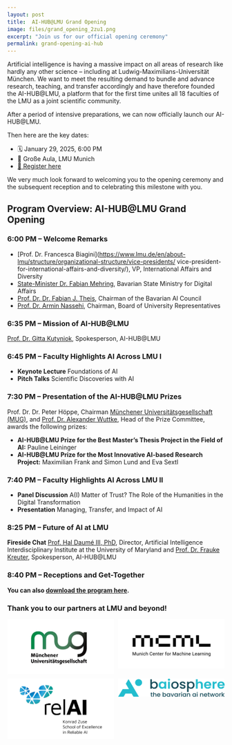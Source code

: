 ```yaml
---
layout: post
title:  AI-HUB@LMU Grand Opening
image: files/grand_opening_2zu1.png
excerpt: "Join us for our official opening ceremony"
permalink: grand-opening-ai-hub
---
```

<script>
    // Beautiful software engineering to make the date of the story match the event date
    x=document.getElementsByClassName("header-news-detail__date");
    for(var i = 0; i < x.length; i++){
    x[i].innerText="January 29, 2025";
    };
</script>

Artificial intelligence is having a massive impact on all areas of research like hardly any other science – including at Ludwig-Maximilians-Universität München. We want to meet the resulting demand to bundle and advance research, teaching, and transfer accordingly and have therefore founded the AI-HUB@LMU, a platform that for the first time unites all 18 faculties of the LMU as a joint scientific community.

After a period of intensive preparations, we can now officially launch our AI-HUB@LMU.

Then here are the key dates:

- 🗓 January 29, 2025, 6:00 PM
- 📍 Große Aula, LMU Munich
- [🔗 Register here](https://docs.google.com/forms/d/e/1FAIpQLSdIDy0rXo8JJ69lioxmBWWwcKZdonzogA7lyc9FHxzhPBSi-A/viewform)

We very much look forward to welcoming you to the opening ceremony and the subsequent reception and to celebrating this milestone with you.

## Program Overview: AI-HUB@LMU Grand Opening

### 6:00 PM – Welcome Remarks

- [Prof. Dr. Francesca Biagini](https://www.lmu.de/en/about-lmu/structure/organizational-structure/vice-presidents/
vice-president-for-international-affairs-and-diversity/), VP, International Affairs and Diversity
- [State-Minister Dr. Fabian Mehring](https://www.stmd.bayern.de/ministerium/staatsminister-dr-fabian-mehring/), Bavarian State Ministry for Digital Affairs 
- [Prof. Dr. Dr. Fabian J. Theis](https://www.helmholtz-munich.de/icb/pi/fabian-theis), Chairman of the Bavarian AI Council
- [Prof. Dr. Armin Nassehi](https://www.lmu.de/de/die-lmu/struktur/organisation/senat/), Chairman, Board of University Representatives

### 6:35 PM – Mission of AI-HUB@LMU

[Prof. Dr. Gitta Kutyniok](https://www.ai.math.uni-muenchen.de/members/professor/kutyniok/index.html), Spokesperson, AI-HUB@LMU

### 6:45 PM – Faculty Highlights AI Across LMU I

- <b>Keynote Lecture</b> Foundations of AI
- <b>Pitch Talks</b> Scientific Discoveries with AI

### 7:30 PM – Presentation of the AI-HUB@LMU Prizes

Prof. Dr. Dr. Peter Höppe, Chairman [Münchener Universitätsgesellschaft (MUG)](https://www.unigesellschaft.de/), and [Prof. Dr. Alexander Wuttke](https://www.gsi.uni-muenchen.de/personen/professoren/wuttke/index.html), Head of the Prize Committee, awards the following prizes:

- <b>AI-HUB@LMU Prize for the Best Master’s Thesis Project in the Field of AI:</b> Pauline Leininger 
- <b>AI-HUB@LMU Prize for the Most Innovative AI-based Research Project:</b> Maximilian Frank and Simon Lund and Eva Sextl 

### 7:40 PM – Faculty Highlights AI Across LMU II

- <b>Panel Discussion</b> A(I) Matter of Trust? The Role of the Humanities in the Digital Transformation
- <b>Presentation</b> Managing, Transfer, and Impact of AI

### 8:25 PM – Future of AI at LMU
<b>Fireside Chat</b> [Prof. Hal Daumé III, PhD](http://users.umiacs.umd.edu/~hal/), Director, Artificial Intelligence Interdisciplinary Institute at the University of Maryland and [Prof. Dr. Frauke Kreuter](https://www.stat.lmu.de/soda/en/team/contact-page/frauke-kreuter-825909f7.html), Spokesperson, AI-HUB@LMU

### 8:40 PM – Receptions and Get-Together


<b>You can also [download the program here](files/AI-HUB_Grand-Opening_Program.pdf).</b>

### Thank you to our partners at LMU and beyond!
<style>
  .image-grid {
    display: grid;
    grid-template-columns: repeat(auto-fit, minmax(45%, 1fr));
    gap: 10px;
    width: 100%;
    max-width: 600px;
    margin: auto;
  }

  .image-grid img {
    width: 100%;
    height: auto;
    object-fit: contain;
  }
</style>

<div class="image-grid">
  <img src="files/channels4_profile.jpg" alt="Münchener Universitätsgesellschaft logo">
  <img src="files/230130_MCML_Logo_sRGB_schwarz.png" alt="MCML logo">
  <img src="files/zuselogotext.png" alt="Logo Konrad Zuse School of Excellence in Reliable AI">
  <img src="files/baiosphere_Full_RGB.png" alt="Baiosphere Logo">
</div>
